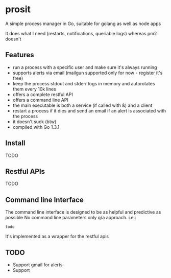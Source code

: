 prosit
======

A simple process manager in Go, suitable for golang as well as node apps

It does what I need (restarts, notifications, queriable logs) whereas pm2 doesn't

## Features

- run a process with a specific user and make sure it's always running
- supports alerts via email (mailgun supported only for now - register it's free)
- keep the process stdout and stderr logs in memory and autorotates them every 10k lines
- offers a complete restful API 
- offers a command line API
- the main executable is both a service (if called with &) and a client
- restart a process if it dies and send an email if an alert is associated with the process
- it doesn't suck (btw)
- compiled with Go 1.3.1

## Install

TODO

## Restful APIs

TODO

## Command line Interface

The command line interface is designed to be as helpful and predictive as possible
No command line parameters only q/a approach. i.e.:

```
todo
```

It's implemented as a wrapper for the restful apis


## TODO

- Support gmail for alerts
- Support 
